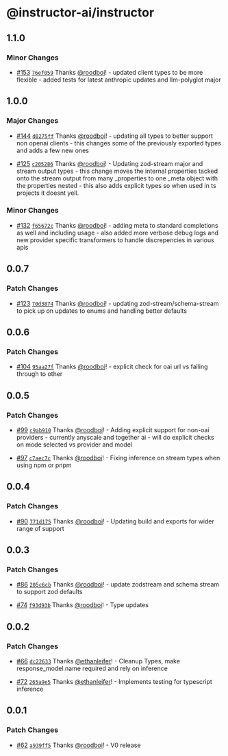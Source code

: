 # @instructor-ai/instructor

## 1.1.0

### Minor Changes

- [#153](https://github.com/instructor-ai/instructor-js/pull/153) [`76ef059`](https://github.com/instructor-ai/instructor-js/commit/76ef0591a1e34b73923d0c21afcf9e09e99b6b7c) Thanks [@roodboi](https://github.com/roodboi)! - updated client types to be more flexible - added tests for latest anthropic updates and llm-polyglot major

## 1.0.0

### Major Changes

- [#144](https://github.com/instructor-ai/instructor-js/pull/144) [`d0275ff`](https://github.com/instructor-ai/instructor-js/commit/d0275ff3b91d87d05a72c98001a49222e3cba348) Thanks [@roodboi](https://github.com/roodboi)! - updating all types to better support non openai clients - this changes some of the previously exported types and adds a few new ones

- [#125](https://github.com/instructor-ai/instructor-js/pull/125) [`c205286`](https://github.com/instructor-ai/instructor-js/commit/c205286dccdbc6feacfd2aeeca0e0ba449631a57) Thanks [@roodboi](https://github.com/roodboi)! - Updating zod-stream major and stream output types - this change moves the internal properties tacked onto the stream output from many \_properties to one \_meta object with the properties nested - this also adds explicit types so when used in ts projects it doesnt yell.

### Minor Changes

- [#132](https://github.com/instructor-ai/instructor-js/pull/132) [`f65672c`](https://github.com/instructor-ai/instructor-js/commit/f65672cfe443e37cb32ee721aa406ca093125ffb) Thanks [@roodboi](https://github.com/roodboi)! - adding meta to standard completions as well and including usage - also added more verbose debug logs and new provider specific transformers to handle discrepencies in various apis

## 0.0.7

### Patch Changes

- [#123](https://github.com/instructor-ai/instructor-js/pull/123) [`70d3874`](https://github.com/instructor-ai/instructor-js/commit/70d38747339a33ecca2d60c75140db3c200260fc) Thanks [@roodboi](https://github.com/roodboi)! - updating zod-stream/schema-stream to pick up on updates to enums and handling better defaults

## 0.0.6

### Patch Changes

- [#104](https://github.com/instructor-ai/instructor-js/pull/104) [`95aa27f`](https://github.com/instructor-ai/instructor-js/commit/95aa27f75a6ac719b1640eee1c48c5861573defc) Thanks [@roodboi](https://github.com/roodboi)! - explicit check for oai url vs falling through to other

## 0.0.5

### Patch Changes

- [#99](https://github.com/instructor-ai/instructor-js/pull/99) [`c9ab910`](https://github.com/instructor-ai/instructor-js/commit/c9ab9104e554e4f24b55f69cf24b784091c7bfb1) Thanks [@roodboi](https://github.com/roodboi)! - Adding explicit support for non-oai providers - currently anyscale and together ai - will do explicit checks on mode selected vs provider and model

- [#97](https://github.com/instructor-ai/instructor-js/pull/97) [`c7aec7c`](https://github.com/instructor-ai/instructor-js/commit/c7aec7c072aaa6921a30995332a9fb61938dce9d) Thanks [@roodboi](https://github.com/roodboi)! - Fixing inference on stream types when using npm or pnpm

## 0.0.4

### Patch Changes

- [#90](https://github.com/instructor-ai/instructor-js/pull/90) [`771d175`](https://github.com/instructor-ai/instructor-js/commit/771d1750361b409ed8a59adfdf79a29174b67c87) Thanks [@roodboi](https://github.com/roodboi)! - Updating build and exports for wider range of support

## 0.0.3

### Patch Changes

- [#86](https://github.com/instructor-ai/instructor-js/pull/86) [`205c6cb`](https://github.com/instructor-ai/instructor-js/commit/205c6cbc4e276b792953352e546ada356467aab5) Thanks [@roodboi](https://github.com/roodboi)! - update zodstream and schema stream to support zod defaults

- [#74](https://github.com/instructor-ai/instructor-js/pull/74) [`f93d93b`](https://github.com/instructor-ai/instructor-js/commit/f93d93b7553af81a727bd8783d18c2901bb0d11a) Thanks [@roodboi](https://github.com/roodboi)! - Type updates

## 0.0.2

### Patch Changes

- [#66](https://github.com/instructor-ai/instructor-js/pull/66) [`dc22633`](https://github.com/instructor-ai/instructor-js/commit/dc226330a57ee5b06ff1ee44a2ad7c4526f5796d) Thanks [@ethanleifer](https://github.com/ethanleifer)! - Cleanup Types, make response_model.name required and rely on inference

- [#72](https://github.com/instructor-ai/instructor-js/pull/72) [`265a9e5`](https://github.com/instructor-ai/instructor-js/commit/265a9e5fd2d8b0fdeaa98ee8b3ee3c27fa1c6a2b) Thanks [@ethanleifer](https://github.com/ethanleifer)! - Implements testing for typescript inference

## 0.0.1

### Patch Changes

- [#62](https://github.com/instructor-ai/instructor-js/pull/62) [`a939ff5`](https://github.com/instructor-ai/instructor-js/commit/a939ff5713c4b90437a73e62e83f8c713ac0a782) Thanks [@roodboi](https://github.com/roodboi)! - V0 release
